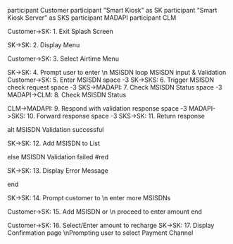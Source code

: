 

participant Customer
participant "Smart Kiosk" as SK
participant "Smart Kiosk Server" as SKS
participant MADAPI
participant CLM


Customer->SK: 1. Exit Splash Screen

SK->SK: 2. Display Menu

Customer->SK: 3. Select Airtime Menu

SK->SK: 4. Prompt user to enter \n        MSISDN
loop MSISDN input & Validation
Customer->SK: 5. Enter MSISDN
space -3
SK->SKS: 6. Trigger MSISDN check request
space -3
SKS->MADAPI: 7. Check MSISDN Status
space -3
MADAPI->CLM: 8. Check MSISDN Status

CLM->MADAPI: 9. Respond with validation response
space -3
MADAPI->SKS: 10. Forward response
space -3
SKS->SK: 11. Return response

alt MSISDN Validation successful


SK->SK: 12. Add MSISDN to List

else MSISDN Validation failed  #red

SK->SK: 13. Display Error Message

end


SK->SK: 14. Prompt customer to \n enter more MSISDNs


Customer->SK:    15. Add MSISDN or \n proceed to enter amount
end

Customer->SK: 16. Select/Enter amount to recharge
SK->SK:             17. Display Confirmation page \nPrompting user to select  Payment Channel



